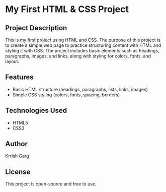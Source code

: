 # My First HTML & CSS Project

## Project Description
This is my first project using HTML and CSS. The purpose of this project is to create a simple web page to practice structuring content with HTML and styling it with CSS. The project includes basic elements such as headings, paragraphs, images, and links, along with styling for colors, fonts, and layout.

## Features
- Basic HTML structure (headings, paragraphs, lists, links, images)
- Simple CSS styling (colors, fonts, spacing, borders)

## Technologies Used
- HTML5
- CSS3

## Author
Krrish Garg

## License
This project is open-source and free to use.

